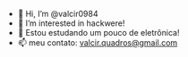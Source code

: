 - 👋 Hi, I’m @valcir0984
- 👀 I’m interested in hackwere!
- 🌱 Estou estudando um pouco de eletrônica!
- 📫 meu contato: valcir.quadros@gmail.com

<!---
valcir0984/valcir0984 is a ✨ special ✨ repository because its `README.md` (this file) appears on your GitHub profile.
You can click the Preview link to take a look at your changes.
--->
